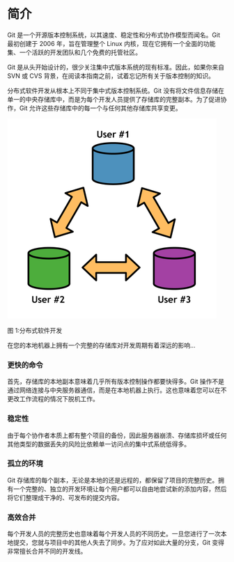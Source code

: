 # 简介

Git 是一个开源版本控制系统，以其速度、稳定性和分布式协作模型而闻名。Git 最初创建于 2006 年，旨在管理整个 Linux 内核，现在它拥有一个全面的功能集、一个活跃的开发团队和几个免费的托管社区。

Git 是从头开始设计的，很少关注集中式版本系统的现有标准。因此，如果你来自 SVN 或 CVS 背景，在阅读本指南之前，试着忘记所有关于版本控制的知识。

分布式软件开发从根本上不同于集中式版本控制系统。Git 没有将文件信息存储在单一的中央存储库中，而是为每个开发人员提供了存储库的完整副本。为了促进协作，Git 允许这些存储库中的每一个与任何其他存储库共享变更。

![](img/image001.png)

图 1:分布式软件开发

在您的本地机器上拥有一个完整的存储库对开发周期有着深远的影响…

### 更快的命令

首先，存储库的本地副本意味着几乎所有版本控制操作都要快得多。Git 操作不是通过网络连接与中央服务器通信，而是在本地机器上执行。这也意味着您可以在不更改工作流程的情况下脱机工作。

### 稳定性

由于每个协作者本质上都有整个项目的备份，因此服务器崩溃、存储库损坏或任何其他类型的数据丢失的风险比依赖单一访问点的集中式系统低得多。

### 孤立的环境

Git 存储库的每个副本，无论是本地的还是远程的，都保留了项目的完整历史。拥有一个完整的、独立的开发环境让每个用户都可以自由地尝试新的添加内容，然后将它们整理成干净的、可发布的提交内容。

### 高效合并

每个开发人员的完整历史也意味着每个开发人员的不同历史。一旦您进行了一次本地提交，您就与项目中的其他人失去了同步。为了应对如此大量的分支，Git 变得非常擅长合并不同的开发线。